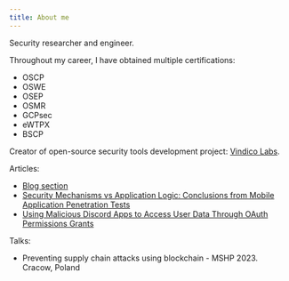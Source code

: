 ```yaml
---
title: About me
---
```


Security researcher and engineer.

Throughout my career, I have obtained multiple certifications:
- OSCP
- OSWE
- OSEP
- OSMR
- GCPsec
- eWTPX
- BSCP

Creator of open-source security tools development project: [Vindico Labs](https://github.com/Vindico-Labs).

Articles:
- [Blog section](https://maritse.github.io/posts/)
- [Security Mechanisms vs Application Logic: Conclusions from Mobile Application Penetration Tests](https://www.securitum.com/security_mechanisms_vs_application_logic.html)
- [Using Malicious Discord Apps to Access User Data Through OAuth Permissions Grants](https://www.securitum.com/using_malicious_discod_apps_to_access_user_data.html)

Talks:
- Preventing supply chain attacks using blockchain - MSHP 2023. Cracow, Poland
